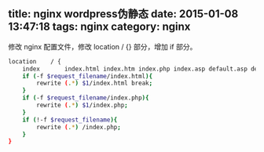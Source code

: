 title: nginx wordpress伪静态
date: 2015-01-08 13:47:18
tags: nginx
category: nginx
---

修改 nginx 配置文件，修改 location / {} 部分，增加 if 部分。
```bash
location    / {
    index       index.html index.htm index.php index.asp default.asp default.htm default.html default.aspx;
    if (-f $request_filename/index.html){
        rewrite (.*) $1/index.html break;
    }
    if (-f $request_filename/index.php){
        rewrite (.*) $1/index.php;
    }
    if (!-f $request_filename){
        rewrite (.*) /index.php;
    }
}
```